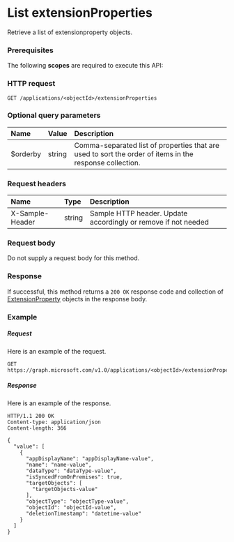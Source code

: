 # List extensionProperties

Retrieve a list of extensionproperty objects.
### Prerequisites
The following **scopes** are required to execute this API: 
### HTTP request
<!-- { "blockType": "ignored" } -->
```http
GET /applications/<objectId>/extensionProperties
```
### Optional query parameters
|Name|Value|Description|
|:---------------|:--------|:-------|
|$orderby|string|Comma-separated list of properties that are used to sort the order of items in the response collection.|

### Request headers
| Name       | Type | Description|
|:-----------|:------|:----------|
| X-Sample-Header  | string  | Sample HTTP header. Update accordingly or remove if not needed|

### Request body
Do not supply a request body for this method.
### Response
If successful, this method returns a `200 OK` response code and collection of [ExtensionProperty](../resources/extensionproperty.md) objects in the response body.
### Example
##### Request
Here is an example of the request.
<!-- {
  "blockType": "request",
  "name": "get_extensionproperties"
}-->
```http
GET https://graph.microsoft.com/v1.0/applications/<objectId>/extensionProperties
```
##### Response
Here is an example of the response.
<!-- {
  "blockType": "response",
  "truncated": false,
  "@odata.type": "microsoft.graph.extensionproperty",
  "isCollection": true
} -->
```http
HTTP/1.1 200 OK
Content-type: application/json
Content-length: 366

{
  "value": [
    {
      "appDisplayName": "appDisplayName-value",
      "name": "name-value",
      "dataType": "dataType-value",
      "isSyncedFromOnPremises": true,
      "targetObjects": [
        "targetObjects-value"
      ],
      "objectType": "objectType-value",
      "objectId": "objectId-value",
      "deletionTimestamp": "datetime-value"
    }
  ]
}
```

<!-- uuid: 8fcb5dbc-d5aa-4681-8e31-b001d5168d79
2015-10-25 14:57:30 UTC -->
<!-- {
  "type": "#page.annotation",
  "description": "List extensionProperties",
  "keywords": "",
  "section": "documentation",
  "tocPath": ""
}-->